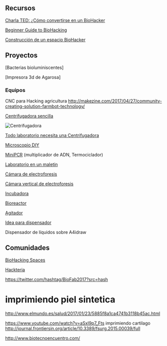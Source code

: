 ## Recursos

[Charla TED: ¿Cómo convertirse en un BioHacker](https://www.youtube.com/watch?v=_kc0IFavUes&feature=youtu.be)

[Beginner Guide to BioHacking](https://blog.bulletproof.com/beginners-guide-to-biohacking-101/)

[Construcción de un espacio BioHacker](http://biopunkalert.tumblr.com/post/159757757741/building-a-b-biohacker-b-space)



## Proyectos




[Bacterias bioluminiscentes]

[Impresora 3d de Agarosa]

### Equipos

CNC para Hacking agricultura  http://makezine.com/2017/04/27/community-creating-solution-farmbot-technology/

[Centrifugadora sencilla](http://makezine.com/projects/3d-printed-centrifuge/)

![Centrifugadora](https://i2.wp.com/makezine.com/wp-content/uploads/2017/03/10-LidOpen.jpg?resize=620%2C930)

[Todo laboratorio necesita una Centrifugadora](https://biohackingitm.wordpress.com/2017/06/10/todo-laboratorio-debe-tener-una-centrifuga)

[Microscopio DIY](https://biohackingitm.wordpress.com/2017/06/10/microscopios-diy-como-estrategia-educativa-de-impacto-social/)

[MiniPCR](http://www.minipcr.com/) (multiplicador de ADN, Termociclador)

[Laboratorio en un maletin](http://2016.igem.org/Team:Valencia_UPV/Hardware)

[Cámara de electroforesis](https://biohackingitm.wordpress.com/2017/05/27/biohackers-y-su-laboratorio/)

[Cámara vertical de electroforesis](https://twitter.com/BioHackingITM/status/868487591909347329)

[Incubadora](https://biohackingitm.wordpress.com/2017/06/13/y-donde-cuidaremos-nuestros-bichos/)

[Bioreactor](https://biohackingitm.wordpress.com/2017/06/13/nuestro-biorreactor-diy/)

[Agitador](https://twitter.com/BioHackingITM/status/873681530845089792)

[Idea para dispensador](http://yujiangtham.com/2014/05/25/build-your-very-own-drink-mixing-robot-part-1/)

Dispensador de líquidos sobre A4idraw



## Comunidades

[BioHacking Spaces](https://makezine.com/2017/04/05/biohacking-spaces/)

[Hackteria](http://www.hackteria.org/)


https://twitter.com/hashtag/BioFab2017?src=hash



# imprimiendo piel sintetica

http://www.elmundo.es/salud/2017/01/23/5885f8a1ca4741b3118b45ac.html

https://www.youtube.com/watch?v=aSxl9p7_Fts
imprimiendo cartilago
http://journal.frontiersin.org/article/10.3389/fsurg.2015.00039/full




http://www.biotecnoencuentro.com/
